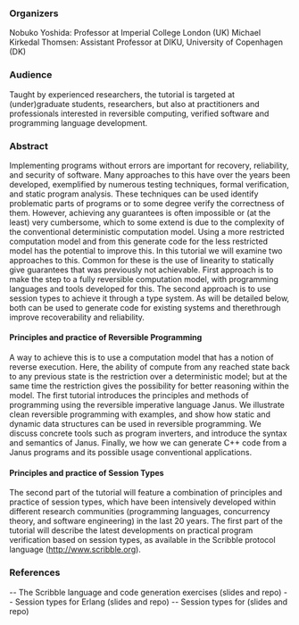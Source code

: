 ### Organizers
Nobuko Yoshida: Professor at Imperial College London (UK)
Michael Kirkedal Thomsen: Assistant Professor at DIKU, University of Copenhagen (DK)

### Audience
Taught by experienced researchers, the tutorial is targeted at (under)graduate students, researchers, but also at practitioners and professionals interested in reversible computing, verified software and programming language development.

### Abstract
Implementing programs without errors are important for recovery, reliability, and security of software. Many approaches to this have over the years been developed, exemplified by numerous testing techniques, formal verification, and static program analysis. These techniques can be used identify problematic parts of programs or to some degree verify the correctness of them. However, achieving any guarantees is often impossible or (at the least) very cumbersome, which to some extend is due to the complexity of the conventional deterministic computation model. Using a more restricted computation model and from this generate code for the less restricted model has the potential to improve this.
In this tutorial we will examine two approaches to this. Common for these is the use of linearity to statically give guarantees that was previously not achievable. First approach is to make the step to a fully reversible computation model, with programming languages and tools developed for this. The second approach is to use session types to achieve it through a type system. As will be detailed below, both can be used to generate code for existing systems and therethrough improve recoverability and reliability.
#### Principles and practice of Reversible Programming
A way to achieve this is to use a computation model that has a notion of reverse execution. Here, the ability of compute from any reached state back to any previous state is the restriction over a deterministic model; but at the same time the restriction gives the possibility for better reasoning within the model.
The first tutorial introduces the principles and methods of programming using the reversible imperative language Janus. We illustrate clean reversible programming with examples, and show how static and dynamic data structures can be used in reversible programming. We discuss concrete tools such as program inverters, and introduce the syntax and semantics of Janus. Finally, we how we can generate C++ code from a Janus programs and its possible usage conventional applications.

#### Principles and practice of Session Types
The second part of the tutorial will feature a combination of principles and practice of session types, which have been intensively developed within different research communities (programming languages, concurrency theory, and software engineering) in the last 20 years. The first part of the tutorial will describe the latest developments on practical program verification based on session types, as available in the Scribble protocol language (http://www.scribble.org). 

### References
-- The Scribble language and code generation exercises (slides and repo)
-- Session types for Erlang (slides and repo) 
-- Session types for (slides and repo)
